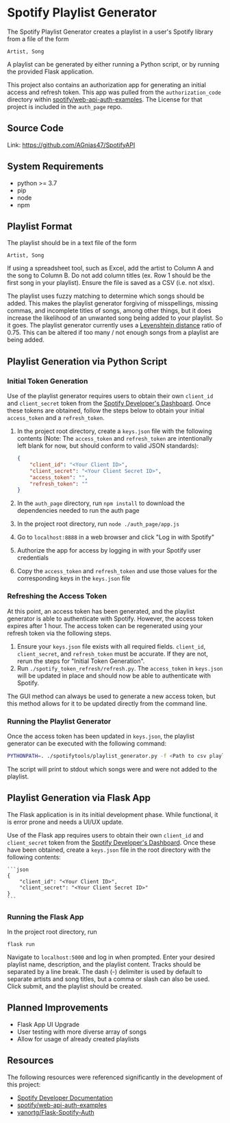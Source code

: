 # Spotify Playlist Generator

The Spotify Playlist Generator creates a playlist in a user's Spotify library from a file of the form

```text
Artist, Song
```

A playlist can be generated by either running a Python script, or by running the provided Flask application.

This project also contains an authorization app for generating an initial access and refresh token. This app was pulled from the `authorization_code` directory within 
[spotify/web-api-auth-examples](https://github.com/spotify/web-api-auth-examples). The License for that project is included in the `auth_page` repo.

## Source Code
Link: https://github.com/AGnias47/SpotifyAPI

## System Requirements

* python >= 3.7
* pip
* node
* npm

## Playlist Format

The playlist should be in a text file of the form

```text
Artist, Song
```

If using a spreadsheet tool, such as Excel, add the artist to Column A and the song to Column B. Do not add column
 titles (ex. Row 1 should be the first song in your playlist). Ensure the file is saved as a CSV (i.e. not xlsx).
 
The playlist uses fuzzy matching to determine which songs should be added. This makes the playlist generator forgiving
 of misspellings, missing commas, and incomplete titles of songs, among other things, but it does increase the likelihood
 of an unwanted song being added to your playlist. So it goes. The playlist generator currently uses a [Levenshtein
 distance](https://en.wikipedia.org/wiki/Levenshtein_distance) ratio of 0.75. This can be altered if too many / not
 enough songs from a playlist are being added.

## Playlist Generation via Python Script

### Initial Token Generation

Use of the playlist generator requires users to obtain their own `client_id` and `client_secret` token from the
 [Spotify Developer's Dashboard](https://developer.spotify.com/dashboard/applications). Once these tokens are obtained,
 follow the steps below to obtain your initial `access_token` and a `refresh_token`.

1. In the project root directory, create a `keys.json` file with the following contents 
(Note: The `access_token` and `refresh_token` are intentionally left blank for now, but 
should conform to valid JSON standards):

    ```json
    {
        "client_id": "<Your Client ID>",
        "client_secret": "<Your Client Secret ID>",
        "access_token": "",
        "refresh_token": ""
    }
    ```

2. In the `auth_page` directory, run `npm install` to download the dependencies needed to run the auth page
3. In the project root directory, run `node ./auth_page/app.js`
4. Go to `localhost:8888` in a web browser and click "Log in with Spotify"
5. Authorize the app for access by logging in with your Spotify user credentials
6. Copy the `access_token` and `refresh_token` and use those values for the corresponding keys in the `keys.json` file

### Refreshing the Access Token

At this point, an access token has been generated, and the playlist generator is able to authenticate with Spotify.
 However, the access token expires after 1 hour. The access token can be regenerated using your refresh token via
 the following steps.
 
1. Ensure your `keys.json` file exists with all required fields. `client_id`, `client_secret`, and `refresh_token` must
 be accurate. If they are not, rerun the steps for "Initial Token Generation".
2. Run `./spotify_token_refresh/refresh.py`. The `access_token` in `keys.json` will be updated in place and should now
 be able to authenticate with Spotify.
 
The GUI method can always be used to generate a new access token, but this method allows for it to be updated directly
 from the command line.
 
### Running the Playlist Generator

Once the access token has been updated in `keys.json`, the playlist generator can be executed with the following command:

```bash
PYTHONPATH=. ./spotifytools/playlist_generator.py -f <Path to csv playlist> -n <Playlist name> -d <Playlist description (Optional)>
```

The script will print to stdout which songs were and were not added to the playlist.

## Playlist Generation via Flask App

The Flask application is in its initial development phase. While functional, it is error prone and needs a UI/UX update.

Use of the Flask app requires users to obtain their own `client_id` and `client_secret` token from the
 [Spotify Developer's Dashboard](https://developer.spotify.com/dashboard/applications). Once these have 
been obtained, create a `keys.json` file in the root directory with the following contents:

    ```json
    {
        "client_id": "<Your Client ID>",
        "client_secret": "<Your Client Secret ID>"
    }
    ```

### Running the Flask App

In the project root directory, run

```commandline
flask run
```

Navigate to `localhost:5000` and log in when prompted. Enter your desired playlist name, description, and the 
playlist content. Tracks should be separated by a line break. The dash (-) delimiter is used by default to separate
artists and song titles, but a comma or slash can also be used. Click submit, and the playlist should be created.

## Planned Improvements

* Flask App UI Upgrade
* User testing with more diverse array of songs
* Allow for usage of already created playlists

## Resources

The following resources were referenced significantly in the development of this project:

* [Spotify Developer Documentation](https://developer.spotify.com/documentation/web-api/)
* [spotify/web-api-auth-examples](https://github.com/spotify/web-api-auth-examples)  
* [vanortg/Flask-Spotify-Auth](https://github.com/vanortg/Flask-Spotify-Auth)
